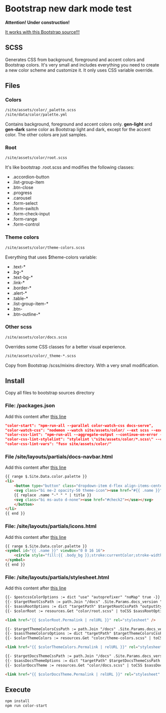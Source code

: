 
# Bootstrap new dark mode test

**Attention! Under construction!**

[It works with this Bootstrap source!!!](https://github.com/twbs/bootstrap/tree/new-masthead-darkmode)

## SCSS

Generates CSS from background, foreground and accent colors and Bootstrap colors. It's very small and includes everything you need to create a new color scheme and customize it. It only uses CSS variable override.

## Files

### Colors

```bash
/site/assets/color/_palette.scss
/site/data/color/palette.yml
```

Contains background, foreground and accent colors only. **gen-light** and **gen-dark** same color as Bootstrap light and dark, except for the accent color. The other colors are just samples.

### Root

```bash
/site/assets/color/root.scss
```

It's like bootstrap .root.scss and modifies the following classes:

- .accordion-button
- .list-group-item
- .btn-close
- .progress
- .carousel
- .form-select
- .form-switch
- .form-check-input
- .form-range
- .form-control

### Theme colors

```bash
/site/assets/color/theme-colors.scss
```

Everything that uses $theme-colors variable:

- .text-*
- .bg-*
- .text-bg-*
- .link-*
- .border-*
- .alert-*
- .table-*
- .list-group-item-*
- .btn-
- .btn-outline-*

### Other scss

```bash
/site/assets/color/docs.scss
```

Overrides some CSS classes for a better visual experience.

```bash
/site/assets/color/_theme-*.scss
```

Copy from Bootstrap /scss/mixins directory. With a very small modification.

## Install

Copy all files to bootstrap sources directory

### File: /packages.json

Add this content after [this line](https://github.com/twbs/bootstrap/blob/new-masthead-darkmode/package.json#L101)

```json
"color-start": "npm-run-all --parallel color-watch-css docs-serve",
"color-watch-css": "nodemon --watch site/assets/color/ --ext scss --exec \"npm run color-css-lint\"",
"color-css-lint": "npm-run-all --aggregate-output --continue-on-error --parallel color-css-lint-*",
"color-css-lint-stylelint": "stylelint \"site/assets/color/*.scss\" --cache --cache-location .cache/.stylelintcache --rd -i site/assest/color-themes/*",
"color-css-lint-vars": "fusv site/assets/color/"
```

### File /site/layouts/partials/docs-navbar.html

Add this content after [this line](https://github.com/twbs/bootstrap/blob/new-masthead-darkmode/site/layouts/partials/docs-navbar.html#L118)

```html
{{ range $.Site.Data.color.palette }}
<li>
    <button type="button" class="dropdown-item d-flex align-items-center active" data-bs-theme-value="{{ .name }}">
    <svg class="bi me-2 opacity-50 theme-icon"><use href="#{{ .name }}"></use></svg>
    {{ replace .name "-" " " | title }}
    <svg class="bi ms-auto d-none"><use href="#check2"></use></svg>
    </button>
</li>
{{ end }}
```

### File: /site/layouts/partials/icons.html

Add this content after [this line](https://github.com/twbs/bootstrap/blob/new-masthead-darkmode/site/layouts/partials/icons.html#L81)

```html
{{ range $.Site.Data.color.palette }}
<symbol id="{{ .name }}" viewBox="0 0 16 16">
    <circle style="fill:{{ .body_bg }};stroke:currentColor;stroke-width:1;stroke-miterlimit:4;stroke-dasharray:none;stroke-opacity:1" cx="8" cy="8" r="7.5" />
</symbol>
{{ end }}
```

### File: /site/layouts/partials/stylesheet.html

Add this content after [this line](https://github.com/twbs/bootstrap/blob/new-masthead-darkmode/site/layouts/partials/stylesheet.html#L27)

```html
{{- $postcssColorOptions := dict "use" "autoprefixer" "noMap" true -}}
{{- $targetRootCssPath := path.Join "/docs" .Site.Params.docs_version "assets/color/color.root.css" -}}
{{- $sassRootOptions := dict "targetPath" $targetRootCssPath "outputStyle" "expanded" "precision" 6 -}}
{{- $colorRoot := resources.Get "color/root.scss" | toCSS $sassRootOptions | postCSS $postcssColorOptions }}

<link href="{{ $colorRoot.Permalink | relURL }}" rel="stylesheet" />

{{- $targetThemeColorsCssPath := path.Join "/docs" .Site.Params.docs_version "assets/color/color.theme-colors.css" -}}
{{- $sassThemeColorsOptions := dict "targetPath" $targetThemeColorsCssPath "outputStyle" "expanded" "precision" 6 -}}
{{- $colorThemeColors := resources.Get "color/theme-colors.scss" | toCSS $sassThemeColorsOptions | postCSS $postcssColorOptions }}

<link href="{{ $colorThemeColors.Permalink | relURL }}" rel="stylesheet" />

{{- $targetDocsThemeCssPath := path.Join "/docs" .Site.Params.docs_version "assets/color/color.docs.css" -}}
{{- $sassDocsThemeOptions := dict "targetPath" $targetDocsThemeCssPath "outputStyle" "expanded" "precision" 6 -}}
{{- $colorDocsTheme := resources.Get "color/docs.scss" | toCSS $sassDocsThemeOptions | postCSS $postcssColorOptions }}

<link href="{{ $colorDocsTheme.Permalink | relURL }}" rel="stylesheet" />
```

## Execute

```bash
npm install
npm run color-start
```
